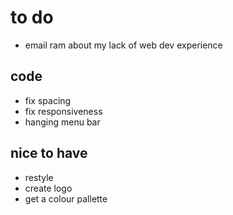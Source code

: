 # to do
* email ram about my lack of web dev experience
## code
* fix spacing
* fix responsiveness
* hanging menu bar
## nice to have
* restyle
* create logo
* get a colour pallette
